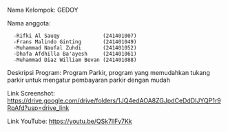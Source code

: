 Nama Kelompok: GEDOY

Nama anggota:

      -Rifki Al Sauqy              (241401007)
      -Frans Malindo Ginting       (241401049)
      -Muhammad Naufal Zuhdi       (241401052)
      -Dhafa Afdhilla Ba'ayesh     (241401061)
      -Muhammad Diaz William Bevan (241401088)

Deskripsi Program: Program Parkir, program yang memudahkan tukang parkir untuk mengatur pembayaran parkir dengan mudah

Link Screenshot: https://drive.google.com/drive/folders/1JQ4edAOA8ZGJpdCeDdDIJYQP1r9RpAfd?usp=drive_link

Link YouTube: https://youtu.be/QSk7llFy7Kk

